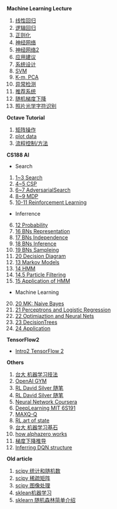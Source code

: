 **Machine Learning Lecture**


 1. [线性回归](ML_%E6%9C%BA%E5%99%A8%E5%AD%A6%E4%B9%A0_%E5%9B%9E%E5%BD%92.md) 
 2. [逻辑回归](ML_%E6%9C%BA%E5%99%A8%E5%AD%A6%E4%B9%A0_%E9%80%BB%E8%BE%91%E5%9B%9E%E5%BD%92.md) 
 3. [正则化](ML_%E6%9C%BA%E5%99%A8%E5%AD%A6%E4%B9%A0_%E6%AD%A3%E5%88%99%E5%8C%96.md)    
 4. [神经网络](ML_机器学习_神经网络.md)  
 5. [神经网络2](ML_机器学习_神经网络2.md) 
 6. [应用建议](ML_%E6%9C%BA%E5%99%A8%E5%AD%A6%E4%B9%A0_Advice.md) 
 7. [系统设计](ML_%E6%9C%BA%E5%99%A8%E5%AD%A6%E4%B9%A0_SystemDesign.md) 
 8. [SVM](ML_%E6%9C%BA%E5%99%A8%E5%AD%A6%E4%B9%A0_SVM.md)
 9. [K-m, PCA](ML_%E6%9C%BA%E5%99%A8%E5%AD%A6%E4%B9%A0_%E9%9D%9E%E7%9B%91%E7%9D%A3%E5%AD%A6%E4%B9%A0.md) 
 10. [异常检测](ML_%E6%9C%BA%E5%99%A8%E5%AD%A6%E4%B9%A0_%E5%BC%82%E5%B8%B8%E6%A3%80%E6%B5%8B.md) 
 11. [推荐系统](ML_Recommender_Systems.md) 
 12. [随机梯度下降](ML_机器学习_随机梯度下降.md)
 13. [照片光学字符识别](ML_机器学习_PhotoOCR.md) 



**Octave Tutorial**


 1. [矩阵操作](ML_%E6%9C%BA%E5%99%A8%E5%AD%A6%E4%B9%A0_Octave_%E5%B8%B8%E7%94%A8%E5%91%BD%E4%BB%A4_%E7%9F%A9%E9%98%B5%E6%93%8D%E4%BD%9C.md)
 2. [plot data](ML_%E6%9C%BA%E5%99%A8%E5%AD%A6%E4%B9%A0_Octave_plotting_data.md)   
 3. [流程控制/方法](ML_%E6%9C%BA%E5%99%A8%E5%AD%A6%E4%B9%A0_Octave_%E6%B5%81%E7%A8%8B%E6%8E%A7%E5%88%B6_%E6%96%B9%E6%B3%95.md)     


**CS188 AI**

- Search
1. [1~3 Search](AI_CS188.md)
2. [4~5 CSP](AI_CS188_CPS.md)
3. [6~7 AdversarialSearch](AI_CS188_AdversarialSearch.md)
4. [8~9 MDP](AI_CS188_MDP.md)
5. [10-11 Reinforcement Learning](AI_CS188_ReinforcementLearning.md)

- Inferrence
6. [12 Probability](AI_CS188_Probability.md)
11. [16 BNs Representation](AI_CS188_NayesNets.md)
12. [17 BNs Independence](AI_CS188_BNs_Independence.md)
13. [18 BNs Inference](AI_CS188_BNs_Inference.md)
14. [19 BNs Sampleing](AI_CS188_BNs_Sampling.md)
15. [20 Decision Diagram](AI_CS188_DecisionDiagrams.md)
7. [13 Markov Models](AI_CS188_Markov_Models.md)
8. [14 HMM](AI_CS188_Hidden_Markov_Models.md)
9. [14.5 Particle Filtering](AI_CS188_ParticleFiltering.md)
10. [15 Application of HMM](AI_CS188_ApplicationOfHMM.md)

- Machine Learning
20. [20 MK: Naive Bayes](AI_CS188_ML_NaiveBayes.md)
21. [21 Perceptrons and Logistic Regression](AI_CS188_Perceptron_and_Logistic.md)
22. [22 Optimiaztion and Neural Nets](AI_CS188_OptimizationAndNeuralNets.md)
23. [23 DecisionTrees](AI_CS188_DecisionTrees.md)
24. [24 Application](AI_CS188_Application.md)


**TensorFlow2**

- [Intro2 TensorFlow 2](tensorflow2.md)



**Others**

 1. [台大 机器学习技法](TaiwanU_ML.md)
 2. [OpenAI GYM](openAI_gym.md)
 3. [RL David Silver 随笔](RL_DavidSilver.md)
 4. [RL David Silver 随笔](RL_DavidSilver_part2.md)
 5. [Neural Network Coursera](NeuralNetworks.md)
 6. [DeepLearning MIT 6S191](MIT_6S191_DL.md)
 7. [MAXQ-Q](Maxq.md)
 8. [RL,art of state](RL_art_of_state.md)
 9. [台大 机器学习基石](TaiwanU_MLbasis.md) 
 10. [how alphazero works](alphazero.md)
 11. [梯度下降推导](LinearRegressionDerive.md)
 12. [Inferring DQN structure](RL_dqn_article_1.md)


**Old article**

 1. [scipy 统计和随机数](ML-1.5.6%20scipy%20%E7%BB%9F%E8%AE%A1%E5%92%8C%E9%9A%8F%E6%9C%BA%E6%95%B0.md) 
 2. [scipy 稀疏矩阵](ML-2.5%20Sparse%20Matrices%20in%20SciPy.md) 
 3. [scipy 图像处理](ML-2.6%20Scipy%20%E5%A4%84%E7%90%86%E5%9B%BE%E5%83%8F%E6%95%B0%E6%8D%AE.md)  
 4. [sklean机器学习](ML-3.5%20sklean%E6%9C%BA%E5%99%A8%E5%AD%A6%E4%B9%A0.md)  
 5. [sklearn 随机森林简单介绍](ML_sklearn%20%E9%9A%8F%E6%9C%BA%E6%A3%AE%E6%9E%97%E7%AE%80%E5%8D%95%E4%BB%8B%E7%BB%8D.md)












